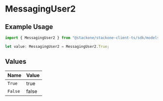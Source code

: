 # MessagingUser2

## Example Usage

```typescript
import { MessagingUser2 } from "@stackone/stackone-client-ts/sdk/models/shared";

let value: MessagingUser2 = MessagingUser2.True;
```

## Values

| Name    | Value   |
| ------- | ------- |
| `True`  | true    |
| `False` | false   |